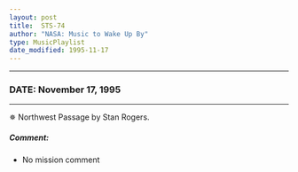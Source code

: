 ```yaml
---
layout: post
title:  STS-74
author: "NASA: Music to Wake Up By"
type: MusicPlaylist
date_modified: 1995-11-17
---
```


----
### DATE: November 17, 1995
----
✵ Northwest Passage by Stan Rogers.

##### Comment:
* No mission comment
